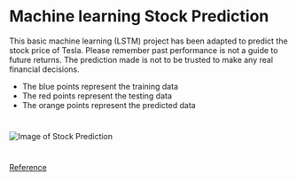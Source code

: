# Machine learning Stock Prediction
This basic machine learning (LSTM) project has been adapted to predict the stock price of Tesla. Please remember past performance is not a guide to future returns. The prediction made is not to be trusted to make any real financial decisions.
- The blue points represent the training data
- The red points represent the testing data
- The orange points represent the predicted data
#
![Image of Stock Prediction](https://user-images.githubusercontent.com/30378184/73593230-f5d6cb80-4501-11ea-9950-4f62c3f40848.png)
#
[Reference](https://youtu.be/QIUxPv5PJOY)

